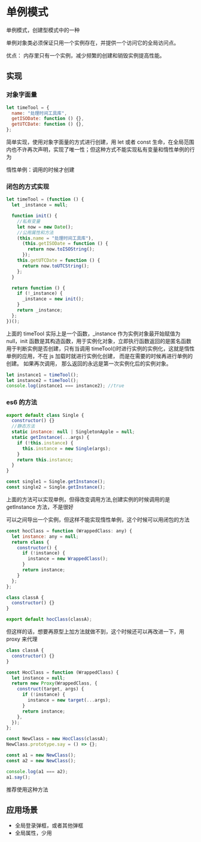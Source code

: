 # 单例模式

单例模式，创建型模式中的一种

单例对象类必须保证只用一个实例存在，并提供一个访问它的全局访问点。

优点： 内存里只有一个实例，减少频繁的创建和销毁实例提高性能。

## 实现

### 对象字面量

```js
let timeTool = {
  name: "处理时间工具库",
  getISODate: function () {},
  getUTCDate: function () {},
};
```

简单实现，使用对象字面量的方式进行创建，用 let 或者 const 生命，在全局范围内也不许再次声明，实现了唯一性；但这种方式不能实现私有变量和惰性单例的行为

惰性单例：调用的时候才创建

### 闭包的方式实现

```js
let timeTool = (function () {
  let _instance = null;

  function init() {
    //私有变量
    let now = new Date();
    //公用属性和方法
    (this.name = "处理时间工具库"),
      (this.getISODate = function () {
        return now.toISOString();
      });
    this.getUTCDate = function () {
      return now.toUTCString();
    };
  }

  return function () {
    if (!_instance) {
      _instance = new init();
    }
    return _instance;
  };
})();
```

上面的 timeTool 实际上是一个函数，\_instance 作为实例对象最开始赋值为 null，init 函数是其构造函数，用于实例化对象，立即执行函数返回的是匿名函数用于判断实例是否创建，只有当调用 timeTool()时进行实例的实例化，这就是惰性单例的应用，不在 js 加载时就进行实例化创建， 而是在需要的时候再进行单例的创建。 如果再次调用， 那么返回的永远是第一次实例化后的实例对象。

```js
let instance1 = timeTool();
let instance2 = timeTool();
console.log(instance1 === instance2); //true
```

### es6 的方法

```js
export default class Single {
  constructor() {}
  //静态方法
  static instance: null | SingletonApple = null;
  static getInstance(...args) {
    if (!this.instance) {
      this.instance = new Single(args);
    }
    return this.instance;
  }
}

const single1 = Single.getInstance();
const single2 = Single.getInstance();
```

上面的方法可以实现单例，但得改变调用方法,创建实例的时候调用的是 getInstance 方法，不是很好

可以之间导出一个实例，但这样不能实现惰性单例，这个时候可以用闭包的方法

```js
const hocClass = function (WrappedClass: any) {
  let instance: any = null;
  return class {
    constructor() {
      if (!instance) {
        instance = new WrappedClass();
      }
      return instance;
    }
  };
};

class classA {
  constructor() {}
}

export default hocClass(classA);
```

但这样的话，想要再原型上加方法就做不到，这个时候还可以再改进一下，用 proxy 来代理

```js
class classA {
  constructor() {}
}

const HocClass = function (WrappedClass) {
  let instance = null;
  return new Proxy(WrappedClass, {
    construct(target, args) {
      if (!instance) {
        instance = new target(...args);
      }
      return instance;
    },
  });
};

const NewClass = new HocClass(classA);
NewClass.prototype.say = () => {};

const a1 = new NewClass();
const a2 = new NewClass();

console.log(a1 === a2);
a1.say();
```

推荐使用这种方法

## 应用场景

- 全局登录弹框，或者其他弹框
- 全局属性，少用

